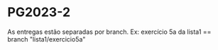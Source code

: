 # PG2023-2

As entregas estão separadas por branch. Ex: exercício 5a da lista1 == branch "lista1/exercicio5a"
